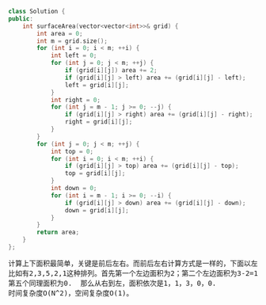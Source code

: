 ```CPP
class Solution {
public:
    int surfaceArea(vector<vector<int>>& grid) {
        int area = 0;
        int m = grid.size();
        for (int i = 0; i < m; ++i) {
            int left = 0;
            for (int j = 0; j < m; ++j) {
                if (grid[i][j]) area += 2;
                if (grid[i][j] > left) area += (grid[i][j] - left);
                left = grid[i][j];
            }
            int right = 0;
            for (int j = m - 1; j >= 0; --j) {
                if (grid[i][j] > right) area += (grid[i][j] - right);
                right = grid[i][j];
            }
        }
        for (int j = 0; j < m; ++j) {
            int top = 0;
            for (int i = 0; i < m; ++i) {
                if (grid[i][j] > top) area += (grid[i][j] - top);
                top = grid[i][j];
            }
            int down = 0;
            for (int i = m - 1; i >= 0; --i) {
                if (grid[i][j] > down) area += (grid[i][j] - down);
                down = grid[i][j];
            }
        }
        return area;
    }
};
```
<pre>
计算上下面积最简单，关键是前后左右。而前后左右计算方式是一样的，下面以左来举例。
比如有2,3,5,2,1这种排列。首先第一个左边面积为2；第二个左边面积为3-2=1；第三个左边面积为5-3=2；第四个由于比第三个低，故其左边面积为0；
第五个同理面积为0.  那么从右到左，面积依次是1，1，3，0，0.
时间复杂度O(N^2)，空间复杂度O(1)。
</pre>
